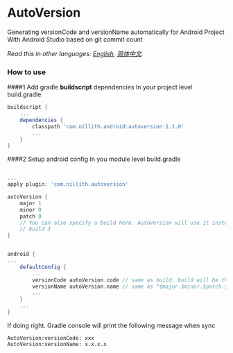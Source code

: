 ﻿# AutoVersion
Generating versionCode and versionName automatically for Android Project With Android Studio based on git commit count

*Read this in other languages: [English](README.md), [简体中文](README.zh-cn.md).*

### How to use
####1 Add gradle **buildscript** dependencies
In your project level build.gradle
```groovy
buildscript {
	...
    dependencies {
        classpath 'com.nillith.android:autoversion:1.1.0'
        ...
    }
}
```
####2 Setup android config
In you module level build.gradle
```groovy

...
apply plugin: 'com.nillith.autoversion'

autoVersion {
    major 1
    minor 0
    patch 0
    // You can also specify a build here. AutoVersion will use it instead of git commit count.
    // build 3
}


android {
...
    defaultConfig {
        ...
        versionCode autoVersion.code // same as build. build will be the commit count of current git repo if not specified.
        versionName autoVersion.name // same as "$major.$minor.$patch.$versionCode"
		...
    }
	...
}
```
If doing right. Gradle console will print the following message when sync

```
AutoVersion:versionCode: xxx
AutoVersion:versionName: x.x.x.x
```